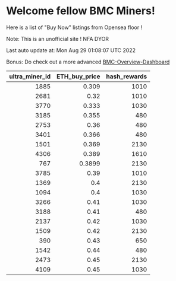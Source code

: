# Welcome fellow BMC Miners!
Here is a list of "Buy Now" listings from Opensea floor !

Note: This is an unofficial site ! NFA DYOR

Last auto update at: Mon Aug 29 01:08:07 UTC 2022

Bonus: Do check out a more advanced [BMC-Overview-Dashboard](https://dune.com/defifunk/BMC-Overview-Dashboard)


|   ultra_miner_id |   ETH_buy_price |   hash_rewards |
|-----------------:|----------------:|---------------:|
|             1885 |          0.309  |           1010 |
|             2681 |          0.32   |           1010 |
|             3770 |          0.333  |           1030 |
|             3185 |          0.355  |            480 |
|             2753 |          0.36   |            480 |
|             3401 |          0.366  |            480 |
|             1501 |          0.369  |           2130 |
|             4306 |          0.389  |           1610 |
|              767 |          0.3899 |           2130 |
|             3785 |          0.39   |           1010 |
|             1369 |          0.4    |           2130 |
|             1094 |          0.4    |           1030 |
|             3266 |          0.41   |           1030 |
|             3188 |          0.41   |            480 |
|             2137 |          0.42   |           1030 |
|             1509 |          0.42   |           2130 |
|              390 |          0.43   |            650 |
|             1542 |          0.44   |            480 |
|             2473 |          0.45   |           2130 |
|             4109 |          0.45   |           1030 |